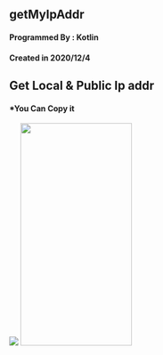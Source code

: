 ##  getMyIpAddr

#### Programmed By : Kotlin
#### Created in 2020/12/4

## Get Local & Public Ip addr 
#### *You Can Copy it



![]( =250x250)
<img src="https://camo.githubusercontent.com/..." data-canonical-src="https://github.com/JUSTSAIF/getMyIpAddr/blob/main/pic.jpg?raw=true" width="200" height="400" />
